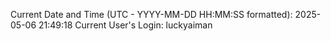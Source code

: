 Current Date and Time (UTC - YYYY-MM-DD HH:MM:SS formatted): 2025-05-06 21:49:18
Current User's Login: luckyaiman
